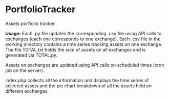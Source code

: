 # PortfolioTracker
Assets porftolio tracker

**Usage:** Each .py file updates the corresponding .csv file using API calls to exchanges (each one corresponds to one exchange). Each .csv file in the working directory contains a time series tracking assets on one exchange. The file TOTAL.txt holds the sum of assets on all exchanges and is generated via TOTAL.py. 

Assets on exchanges are updated using API calls on scheduled times (cron job on the server).

index.php collects all the information and displays the time series of selected assets and the pie chart breakdown of all the assets held on different exchanges.
